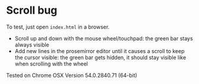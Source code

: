 # Scroll bug

To test, just open `index.html` in a browser.

 * Scroll up and down with the mouse wheel/touchpad: the green bar stays always visible
 * Add new lines in the prosemirror editor until it causes a scroll to keep the cursor visible: the green bar gets hidden, it should stay visible like when scrolling with the wheel

Tested on Chrome OSX Version 54.0.2840.71 (64-bit)
